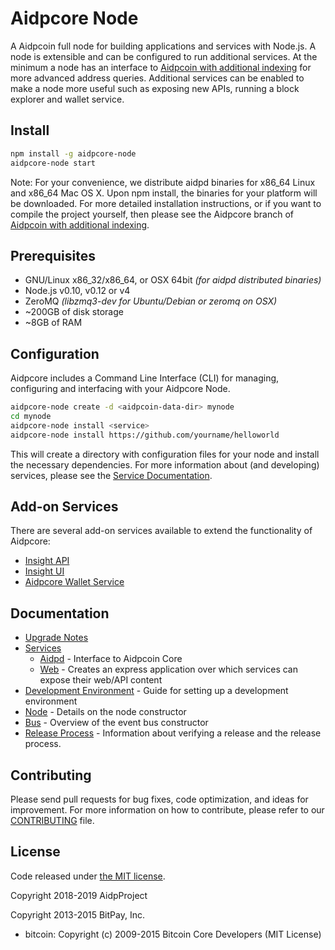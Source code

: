 Aidpcore Node
============

A Aidpcoin full node for building applications and services with Node.js. A node is extensible and can be configured to run additional services. At the minimum a node has an interface to [Aidpcoin with additional indexing](https://github.com/AidpProject/aidpcoin/tree/0.15.0-aidpcore) for more advanced address queries. Additional services can be enabled to make a node more useful such as exposing new APIs, running a block explorer and wallet service.

## Install

```bash
npm install -g aidpcore-node
aidpcore-node start
```

Note: For your convenience, we distribute aidpd binaries for x86_64 Linux and x86_64 Mac OS X. Upon npm install, the binaries for your platform will be downloaded. For more detailed installation instructions, or if you want to compile the project yourself, then please see the Aidpcore branch of [Aidpcoin with additional indexing](https://github.com/AidpProject/aidpcoin/tree/0.15.0-aidpcore).

## Prerequisites

- GNU/Linux x86_32/x86_64, or OSX 64bit *(for aidpd distributed binaries)*
- Node.js v0.10, v0.12 or v4
- ZeroMQ *(libzmq3-dev for Ubuntu/Debian or zeromq on OSX)*
- ~200GB of disk storage
- ~8GB of RAM

## Configuration

Aidpcore includes a Command Line Interface (CLI) for managing, configuring and interfacing with your Aidpcore Node.

```bash
aidpcore-node create -d <aidpcoin-data-dir> mynode
cd mynode
aidpcore-node install <service>
aidpcore-node install https://github.com/yourname/helloworld
```

This will create a directory with configuration files for your node and install the necessary dependencies. For more information about (and developing) services, please see the [Service Documentation](docs/services.md).

## Add-on Services

There are several add-on services available to extend the functionality of Aidpcore:

- [Insight API](https://github.com/AidpProject/insight-api)
- [Insight UI](https://github.com/AidpProject/insight-ui)
- [Aidpcore Wallet Service](https://github.com/AidpProject/aidpcore-wallet-service)

## Documentation

- [Upgrade Notes](docs/upgrade.md)
- [Services](docs/services.md)
  - [Aidpd](docs/services/aidpd.md) - Interface to Aidpcoin Core
  - [Web](docs/services/web.md) - Creates an express application over which services can expose their web/API content
- [Development Environment](docs/development.md) - Guide for setting up a development environment
- [Node](docs/node.md) - Details on the node constructor
- [Bus](docs/bus.md) - Overview of the event bus constructor
- [Release Process](docs/release.md) - Information about verifying a release and the release process.

## Contributing

Please send pull requests for bug fixes, code optimization, and ideas for improvement. For more information on how to contribute, please refer to our [CONTRIBUTING](https://github.com/AidpProject/Aidpcoin/blob/master/CONTRIBUTING.md) file.

## License

Code released under [the MIT license](https://github.com/AidpProject/aidpcore-node/blob/master/LICENSE).

Copyright 2018-2019 AidpProject

Copyright 2013-2015 BitPay, Inc.

- bitcoin: Copyright (c) 2009-2015 Bitcoin Core Developers (MIT License)
